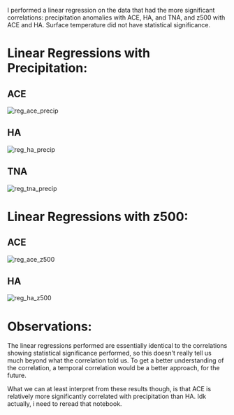 I performed a linear regression on the data that had the more significant correlations: precipitation anomalies with ACE, HA, and TNA, and z500 with ACE and HA. Surface temperature did not have statistical significance.

# Linear Regressions with Precipitation:
## ACE
![reg_ace_precip](https://user-images.githubusercontent.com/114028135/204934421-329e8057-08f0-47ba-a0ff-7b13f31633c0.png)
## HA
![reg_ha_precip](https://user-images.githubusercontent.com/114028135/204934468-cee941d3-997e-4fc5-9b17-156b5576dda7.png)
## TNA
![reg_tna_precip](https://user-images.githubusercontent.com/114028135/204934483-64f2df73-6d75-4b76-8da3-c00bff7a0654.png)
# Linear Regressions with z500:
## ACE
![reg_ace_z500](https://user-images.githubusercontent.com/114028135/204934527-da405ba8-b949-44ec-b4d7-48dc65c7e1eb.png)
## HA
![reg_ha_z500](https://user-images.githubusercontent.com/114028135/204934571-421b817c-df75-46da-ac09-7b140475c11c.png)

# Observations:
The linear regressions performed are essentially identical to the correlations showing statistical significance performed, so this doesn't really tell us much beyond what the correlation told us. To get a better understanding of the correlation, a temporal correlation would be a better approach, for the future.

What we can at least interpret from these results though, is that ACE is relatively more significantly correlated with precipitation than HA. Idk actually, i need to reread that notebook.
